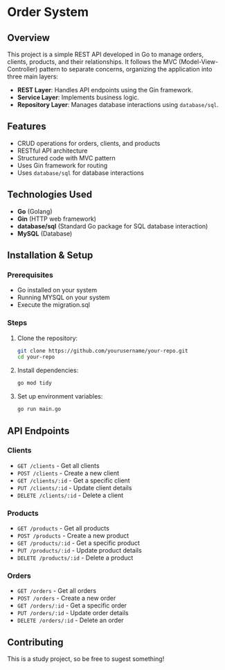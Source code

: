 ﻿# Order System

## Overview

This project is a simple REST API developed in Go to manage orders, clients, products, and their relationships. It follows the MVC (Model-View-Controller) pattern to separate concerns, organizing the application into three main layers:

- **REST Layer**: Handles API endpoints using the Gin framework.
- **Service Layer**: Implements business logic.
- **Repository Layer**: Manages database interactions using `database/sql`.

## Features

- CRUD operations for orders, clients, and products
- RESTful API architecture
- Structured code with MVC pattern
- Uses Gin framework for routing
- Uses `database/sql` for database interactions

## Technologies Used

- **Go** (Golang)
- **Gin** (HTTP web framework)
- **database/sql** (Standard Go package for SQL database interaction)
- **MySQL** (Database)

## Installation & Setup

### Prerequisites

- Go installed on your system
- Running MYSQL on your system
- Execute the migration.sql

### Steps

1. Clone the repository:

   ```sh
   git clone https://github.com/yourusername/your-repo.git
   cd your-repo
   ```

2. Install dependencies:

   ```sh
   go mod tidy
   ```

3. Set up environment variables:
   ```sh
   go run main.go
   ```

## API Endpoints

### Clients

- `GET /clients` - Get all clients
- `POST /clients` - Create a new client
- `GET /clients/:id` - Get a specific client
- `PUT /clients/:id` - Update client details
- `DELETE /clients/:id` - Delete a client

### Products

- `GET /products` - Get all products
- `POST /products` - Create a new product
- `GET /products/:id` - Get a specific product
- `PUT /products/:id` - Update product details
- `DELETE /products/:id` - Delete a product

### Orders

- `GET /orders` - Get all orders
- `POST /orders` - Create a new order
- `GET /orders/:id` - Get a specific order
- `PUT /orders/:id` - Update order details
- `DELETE /orders/:id` - Delete an order

## Contributing

This is a study project, so be free to sugest something!

